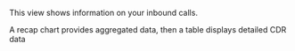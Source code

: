 This view shows information on your inbound calls.

A recap chart provides aggregated data, then a table displays detailed CDR data
